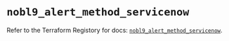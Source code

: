 # `nobl9_alert_method_servicenow`

Refer to the Terraform Registory for docs: [`nobl9_alert_method_servicenow`](https://registry.terraform.io/providers/nobl9/nobl9/0.22.0/docs/resources/alert_method_servicenow).
